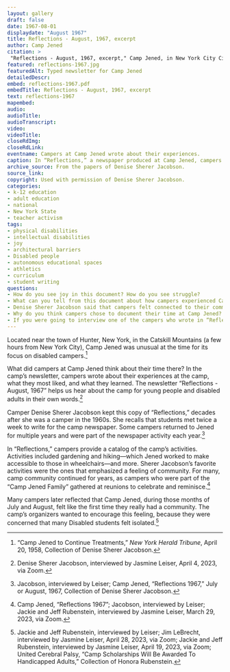 ```yaml
--- 
layout: gallery
draft: false
date: 1967-08-01
displaydate: "August 1967"
title: Reflections - August, 1967, excerpt
author: Camp Jened
citation: >
 "Reflections - August, 1967, excerpt," Camp Jened, in New York City Civil Rights History Project, Accessed: [Month Day, Year], https://nyccivilrightshistory.org/gallery/reflections-1967.
featured: reflections-1967.jpg
featuredAlt: Typed newsletter for Camp Jened
detailedDescr: 
embed: reflections-1967.pdf
embedTitle: Reflections - August, 1967, excerpt
text: reflections-1967
mapembed: 
audio: 
audioTitle: 
audioTranscript: 
video: 
videoTitle: 
closeRdImg: 
closeRdLink: 
eventname: Campers at Camp Jened wrote about their experiences.
caption: In “Reflections,” a newspaper produced at Camp Jened, campers told each other about their experiences at camp.
archive_source: From the papers of Denise Sherer Jacobson.
source_link: 
copyright: Used with permission of Denise Sherer Jacobson.
categories: 
- k-12 education
- adult education
- national
- New York State
- teacher activism
tags: 
- physical disabilities
- intellectual disabilities
- joy
- architectural barriers
- Disabled people
- autonomous educational spaces
- athletics
- curriculum
- student writing
questions: 
- How do you see joy in this document? How do you see struggle? 
- What can you tell from this document about how campers experienced Camp Jened? 
- Denise Sherer Jacobson said that campers felt connected to their community at Camp Jened. What can we tell from this document about what created that sense of community at Camp Jened? 
- Why do you think campers chose to document their time at Camp Jened? Why do you think some former campers kept documents about the camp, like “Reflections,” for so long after their time at camp ended? 
- If you were going to interview one of the campers who wrote in “Reflections,” what would you ask them?
--- 
```


Located near the town of Hunter, New York, in the Catskill Mountains (a few hours from New York City), Camp Jened was unusual at the time for its focus on disabled campers.[^1]

What did campers at Camp Jened think about their time there? In the camp’s newsletter, campers wrote about their experiences at the camp, what they most liked, and what they learned. The newsletter “Reflections - August, 1967” helps us hear about the camp for young people and disabled adults in their own words.[^2]

Camper Denise Sherer Jacobson kept this copy of “Reflections,” decades after she was a camper in the 1960s. She recalls that students met twice a week to write for the camp newspaper. Some campers returned to Jened for multiple years and were part of the newspaper activity each year.[^3]

In “Reflections,” campers provide a catalog of the camp’s activities. Activities included gardening and hiking—which Jened worked to make accessible to those in wheelchairs—and more. Sherer Jacobson’s favorite activities were the ones that emphasized a feeling of community. For many, camp community continued for years, as campers who were part of the “Camp Jened Family” gathered at reunions to celebrate and reminisce.[^4]

Many campers later reflected that Camp Jened, during those months of July and August, felt like the first time they really had a community. The camp’s organizers wanted to encourage this feeling, because they were concerned that many Disabled students felt isolated.[^5]

[^1]: “Camp Jened to Continue Treatments,” *New York Herald Tribune*, April 20, 1958,  Collection of Denise Sherer Jacobson.

[^2]: Denise Sherer Jacobson, interviewed by Jasmine Leiser, April 4, 2023, via Zoom.

[^3]: Jacobson, interviewed by Leiser; Camp Jened, “Reflections 1967,” July or August, 1967, Collection of Denise Sherer Jacobson.

[^4]: Camp Jened, “Reflections 1967”; Jacobson, interviewed by Leiser; Jackie and Jeff Rubenstein, interviewed by Jasmine Leiser, March 29, 2023, via Zoom.

[^5]: Jackie and Jeff Rubenstein, interviewed by Leiser; Jim LeBrecht, interviewed by Jasmine Leiser, April 28, 2023, via Zoom; Jackie and Jeff Rubenstein, interviewed by Jasmine Leiser, April 19, 2023, via Zoom; United Cerebral Palsy, “Camp Scholarships Will Be Awarded To Handicapped Adults,” Collection of Honora Rubenstein.
